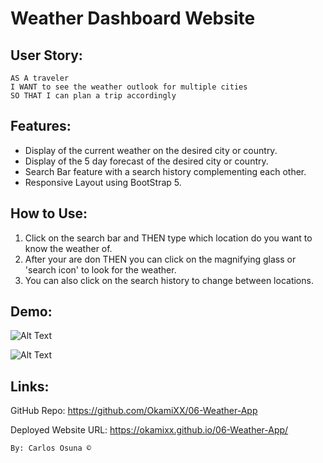 # Weather Dashboard Website

## User Story: 

    AS A traveler
    I WANT to see the weather outlook for multiple cities
    SO THAT I can plan a trip accordingly


## Features:
* Display of the current weather on the desired city or country.
* Display of the 5 day forecast of the desired city or country.
* Search Bar feature with a search history complementing each other.
* Responsive Layout using BootStrap 5.

## How to Use:
1. Click on the search bar and THEN type which location do you want to know the weather of.
2. After your are don THEN you can click on the magnifying glass or 'search icon' to look for the weather.
3. You can also click on the search history to change between locations.

## Demo:
![Alt Text](./assets/img/Weather-APP.gif)

![Alt Text](./assets/img/Weather-APP%20(1).gif)

## Links:

GitHub Repo: https://github.com/OkamiXX/06-Weather-App

Deployed Website URL: https://okamixx.github.io/06-Weather-App/

    By: Carlos Osuna ©
